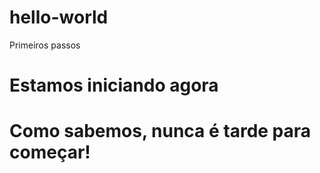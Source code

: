 # hello-world
Primeiros passos
<h1>Estamos iniciando agora<h1>
  <p> Como sabemos, nunca é tarde para começar!</p>
 
